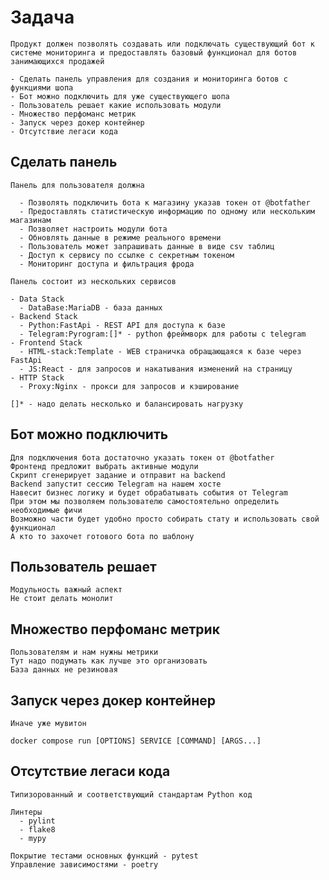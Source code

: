 # Задача

    Продукт должен позволять создавать или подключать существующий бот к
    системе мониторинга и предоставлять базовый функционал для ботов
    занимающихся продажей
    
    - Сделать панель управления для создания и мониторинга ботов с функциями шопа
    - Бот можно подключить для уже существующего шопа
    - Пользователь решает какие использовать модули
    - Множество перфоманс метрик
    - Запуск через докер контейнер
    - Отсутствие легаси кода

## Сделать панель

    Панель для пользователя должна

      - Позволять подключить бота к магазину указав токен от @botfather
      - Предоставлять статистическую информацию по одному или нескольким магазинам
      - Позволяет настроить модули бота
      - Обновлять данные в режиме реального времени
      - Пользователь может запрашивать данные в виде csv таблиц
      - Доступ к сервису по ссылке с секретным токеном
      - Мониторинг доступа и фильтрация фрода
    
    Панель состоит из нескольких сервисов

    - Data Stack
      - DataBase:MariaDB - база данных
    - Backend Stack
      - Python:FastApi - REST API для доступа к базе
      - Telegram:Pyrogram:[]* - python фреймворк для работы с telegram
    - Frontend Stack
      - HTML-stack:Template - WEB страничка обращающаяся к базе через FastApi
      - JS:React - для запросов и накатывания изменений на страницу
    - HTTP Stack
      - Proxy:Nginx - прокси для запросов и кэширование

    []* - надо делать несколько и балансировать нагрузку

## Бот можно подключить

    Для подключения бота достаточно указать токен от @botfather
    Фронтенд предложит выбрать активные модули
    Скрипт сгенерирует задание и отправит на backend
    Backend запустит сессию Telegram на нашем хосте
    Навесит бизнес логику и будет обрабатывать события от Telegram
    При этом мы позволяем пользователю самостоятельно определить необходимые фичи
    Возможно части будет удобно просто собирать стату и использовать свой функционал
    А кто то захочет готового бота по шаблону

## Пользователь решает

    Модульность важный аспект
    Не стоит делать монолит

## Множество перфоманс метрик

    Пользователям и нам нужны метрики
    Тут надо подумать как лучше это организовать
    База данных не резиновая

## Запуск через докер контейнер

    Иначе уже мувитон

    docker compose run [OPTIONS] SERVICE [COMMAND] [ARGS...]

## Отсутствие легаси кода

    Типизорованный и соответствующий стандартам Python код

    Линтеры
      - pylint
      - flake8
      - mypy

    Покрытие тестами основных функций - pytest
    Управление зависимостями - poetry
